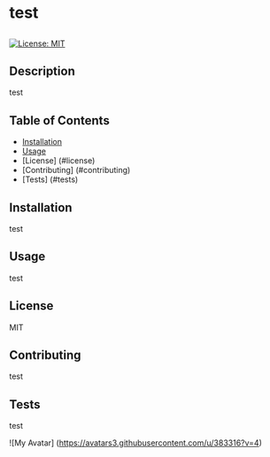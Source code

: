 # test

##
[![License: MIT](https://img.shields.io/badge/License-MIT-yellow.svg)](https://opensource.org/licenses/MIT)

## Description

test

## Table of Contents

* [Installation](#installation)
* [Usage](#usage)
* [License] (#license)
* [Contributing] (#contributing)
* [Tests] (#tests)

## Installation

test

## Usage

test

## License

MIT

## Contributing

test

## Tests

test

![My Avatar] (https://avatars3.githubusercontent.com/u/383316?v=4)

